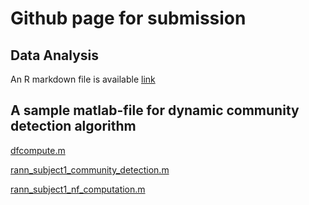 # Github page for submission

## Data Analysis 

An R markdown file is available [link](rs_bltask_final_script_v1_2021_03_18.html)

## A sample matlab-file for dynamic community detection algorithm

[dfcompute.m](https://github.com/seonjoo/neuralflexibility_brain_submission/blob/main/docs/sample_matlab_scripts/dfcompute.m)

[rann_subject1_community_detection.m](https://github.com/seonjoo/neuralflexibility_brain_submission/blob/main/docs/sample_matlab_scripts/ann_subject1_community_detection.m)

[rann_subject1_nf_computation.m](https://github.com/seonjoo/neuralflexibility_brain_submission/blob/main/docs/sample_matlab_scripts/rann_subject1_nf_computation.m)



